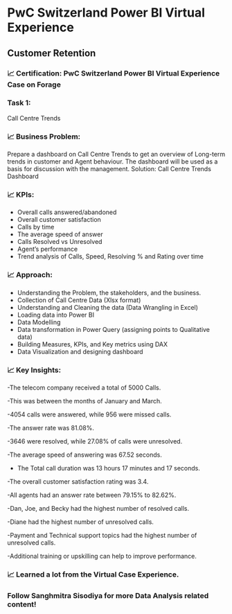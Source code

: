 # PwC Switzerland Power BI Virtual Experience
## Customer Retention
### 📈 Certification: PwC Switzerland Power BI Virtual Experience Case on Forage
### Task 1: 
Call Centre Trends
### 📈 Business Problem: 
Prepare a dashboard on Call Centre Trends to get an overview of Long-term trends in customer and Agent behaviour. The dashboard will be used as a basis for discussion with the management.
Solution: Call Centre Trends Dashboard
### 📈 KPIs: 
- Overall calls answered/abandoned
- Overall customer satisfaction
- Calls by time
- The average speed of answer
- Calls Resolved vs Unresolved
- Agent’s performance 
- Trend analysis of Calls, Speed, Resolving % and Rating over time
### 📈 Approach:
- Understanding the Problem, the stakeholders, and the business.
- Collection of Call Centre Data (Xlsx format)
- Understanding and Cleaning the data (Data Wrangling in Excel)
- Loading data into Power BI
- Data Modelling
- Data transformation in Power Query (assigning points to Qualitative data)
- Building Measures, KPIs, and Key metrics using DAX
- Data Visualization and designing dashboard
### 📈 Key Insights:
-The telecom company received a total of 5000 Calls. 

-This was between the months of January and March.

-4054 calls were answered, while 956 were missed calls. 

-The answer rate was 81.08%. 

-3646 were resolved, while 27.08% of calls were unresolved. 

-The average speed of answering was 67.52 seconds.

- The Total call duration was 13 hours 17 minutes and 17 seconds.

-The overall customer satisfaction rating was 3.4. 

-All agents had an answer rate between 79.15% to 82.62%.

-Dan, Joe, and Becky had the highest number of resolved calls.

-Diane had the highest number of unresolved calls.

-Payment and Technical support topics had the highest number of unresolved calls.

-Additional training or upskilling can help to improve performance.

### 📈 Learned a lot from the Virtual Case Experience.

### Follow Sanghmitra Sisodiya for more Data Analysis related content! 
 
